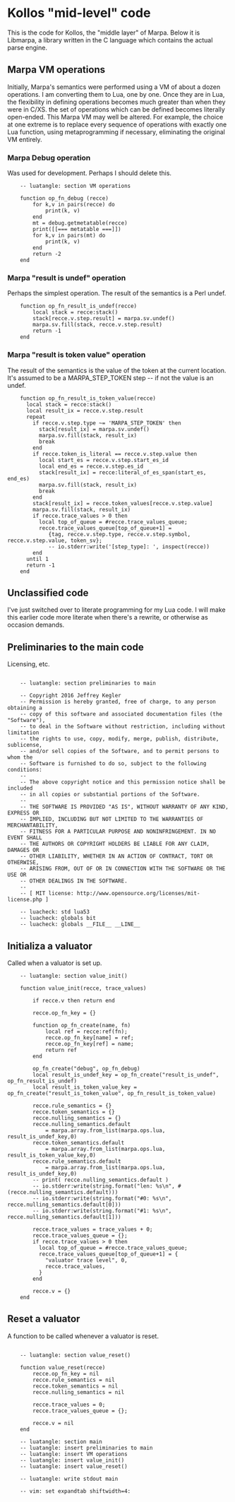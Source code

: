 <!--
Copyright 2016 Jeffrey Kegler
Permission is hereby granted, free of charge, to any person obtaining a
copy of this software and associated documentation files (the "Software"),
to deal in the Software without restriction, including without limitation
the rights to use, copy, modify, merge, publish, distribute, sublicense,
and/or sell copies of the Software, and to permit persons to whom the
Software is furnished to do so, subject to the following conditions:

The above copyright notice and this permission notice shall be included
in all copies or substantial portions of the Software.

THE SOFTWARE IS PROVIDED "AS IS", WITHOUT WARRANTY OF ANY KIND, EXPRESS OR
IMPLIED, INCLUDING BUT NOT LIMITED TO THE WARRANTIES OF MERCHANTABILITY,
FITNESS FOR A PARTICULAR PURPOSE AND NONINFRINGEMENT. IN NO EVENT SHALL
THE AUTHORS OR COPYRIGHT HOLDERS BE LIABLE FOR ANY CLAIM, DAMAGES OR
OTHER LIABILITY, WHETHER IN AN ACTION OF CONTRACT, TORT OR OTHERWISE,
ARISING FROM, OUT OF OR IN CONNECTION WITH THE SOFTWARE OR THE USE OR
OTHER DEALINGS IN THE SOFTWARE.
-->

# Kollos "mid-level" code

This is the code for Kollos, the "middle layer" of Marpa.
Below it is Libmarpa, a library written in
the C language which contains the actual parse engine.

## Marpa VM operations

Initially, Marpa's semantics were performed using a VM of about a dozen
operations.  I am converting them to Lua, one by one.  Once they are in
Lua, the flexibility in defining operations becomes much greater than when
they were in C/XS.  the set of operations which can be defined becomes
literally open-ended.  This Marpa VM may well be altered.  For example,
the choice at one extreme is to replace every sequence of operations
with exactly one Lua function, using metaprogramming if necessary,
eliminating the original VM entirely.

### Marpa Debug operation

Was used for development.
Perhaps I should delete this.

```
    -- luatangle: section VM operations

    function op_fn_debug (recce)
        for k,v in pairs(recce) do
            print(k, v)
        end
        mt = debug.getmetatable(recce)
        print([[=== metatable ===]])
        for k,v in pairs(mt) do
            print(k, v)
        end
        return -2
    end

```

### Marpa "result is undef" operation

Perhaps the simplest operation.
The result of the semantics is a Perl undef.

```
    function op_fn_result_is_undef(recce)
        local stack = recce:stack()
        stack[recce.v.step.result] = marpa.sv.undef()
        marpa.sv.fill(stack, recce.v.step.result)
        return -1
    end

```

### Marpa "result is token value" operation

The result of the semantics is the value of the
token at the current location.
It's assumed to be a MARPA_STEP_TOKEN step --
if not the value is an undef.

```
    function op_fn_result_is_token_value(recce)
      local stack = recce:stack()
      local result_ix = recce.v.step.result
      repeat
        if recce.v.step.type ~= 'MARPA_STEP_TOKEN' then
          stack[result_ix] = marpa.sv.undef()
          marpa.sv.fill(stack, result_ix)
          break
        end
        if recce.token_is_literal == recce.v.step.value then
          local start_es = recce.v.step.start_es_id
          local end_es = recce.v.step.es_id
          stack[result_ix] = recce:literal_of_es_span(start_es, end_es)
          marpa.sv.fill(stack, result_ix)
          break
        end
        stack[result_ix] = recce.token_values[recce.v.step.value]
        marpa.sv.fill(stack, result_ix)
        if recce.trace_values > 0 then
          local top_of_queue = #recce.trace_values_queue;
          recce.trace_values_queue[top_of_queue+1] =
             {tag, recce.v.step.type, recce.v.step.symbol, recce.v.step.value, token_sv};
             -- io.stderr:write('[step_type]: ', inspect(recce))
        end
      until 1
      return -1
    end

```

## Unclassified code

I've just switched over to literate programming
for my Lua code.
I will make this earlier code more literate
when there's a rewrite,
or otherwise as occasion demands.

## Preliminaries to the main code

Licensing, etc.

```

    -- luatangle: section preliminaries to main

    -- Copyright 2016 Jeffrey Kegler
    -- Permission is hereby granted, free of charge, to any person obtaining a
    -- copy of this software and associated documentation files (the "Software"),
    -- to deal in the Software without restriction, including without limitation
    -- the rights to use, copy, modify, merge, publish, distribute, sublicense,
    -- and/or sell copies of the Software, and to permit persons to whom the
    -- Software is furnished to do so, subject to the following conditions:
    --
    -- The above copyright notice and this permission notice shall be included
    -- in all copies or substantial portions of the Software.
    --
    -- THE SOFTWARE IS PROVIDED "AS IS", WITHOUT WARRANTY OF ANY KIND, EXPRESS OR
    -- IMPLIED, INCLUDING BUT NOT LIMITED TO THE WARRANTIES OF MERCHANTABILITY,
    -- FITNESS FOR A PARTICULAR PURPOSE AND NONINFRINGEMENT. IN NO EVENT SHALL
    -- THE AUTHORS OR COPYRIGHT HOLDERS BE LIABLE FOR ANY CLAIM, DAMAGES OR
    -- OTHER LIABILITY, WHETHER IN AN ACTION OF CONTRACT, TORT OR OTHERWISE,
    -- ARISING FROM, OUT OF OR IN CONNECTION WITH THE SOFTWARE OR THE USE OR
    -- OTHER DEALINGS IN THE SOFTWARE.
    --
    -- [ MIT license: http://www.opensource.org/licenses/mit-license.php ]

    -- luacheck: std lua53
    -- luacheck: globals bit
    -- luacheck: globals __FILE__ __LINE__

```

## Initializa a valuator

Called when a valuator is set up.

```
    -- luatangle: section value_init()

    function value_init(recce, trace_values)

        if recce.v then return end

        recce.op_fn_key = {}

        function op_fn_create(name, fn)
            local ref = recce:ref(fn);
            recce.op_fn_key[name] = ref;
            recce.op_fn_key[ref] = name;
            return ref
        end

        op_fn_create("debug", op_fn_debug)
        local result_is_undef_key = op_fn_create("result_is_undef", op_fn_result_is_undef)
        local result_is_token_value_key = op_fn_create("result_is_token_value", op_fn_result_is_token_value)

        recce.rule_semantics = {}
        recce.token_semantics = {}
        recce.nulling_semantics = {}
        recce.nulling_semantics.default
            = marpa.array.from_list(marpa.ops.lua, result_is_undef_key,0)
        recce.token_semantics.default
            = marpa.array.from_list(marpa.ops.lua, result_is_token_value_key,0)
        recce.rule_semantics.default
            = marpa.array.from_list(marpa.ops.lua, result_is_undef_key,0)
        -- print( recce.nulling_semantics.default )
        -- io.stderr:write(string.format("len: %s\n", #(recce.nulling_semantics.default)))
        -- io.stderr:write(string.format("#0: %s\n", recce.nulling_semantics.default[0]))
        -- io.stderr:write(string.format("#1: %s\n", recce.nulling_semantics.default[1]))

        recce.trace_values = trace_values + 0;
        recce.trace_values_queue = {};
        if recce.trace_values > 0 then
          local top_of_queue = #recce.trace_values_queue;
          recce.trace_values_queue[top_of_queue+1] = {
            "valuator trace level", 0,
            recce.trace_values,
          }
        end

        recce.v = {}
    end

```

## Reset a valuator

A function to be called whenever a valuator is reset.

```

    -- luatangle: section value_reset()

    function value_reset(recce)
        recce.op_fn_key = nil
        recce.rule_semantics = nil
        recce.token_semantics = nil
        recce.nulling_semantics = nil

        recce.trace_values = 0;
        recce.trace_values_queue = {};

        recce.v = nil
    end

```

```
    -- luatangle: section main
    -- luatangle: insert preliminaries to main
    -- luatangle: insert VM operations
    -- luatangle: insert value_init()
    -- luatangle: insert value_reset()

    -- luatangle: write stdout main

    -- vim: set expandtab shiftwidth=4:
```

<!--
vim: expandtab shiftwidth=4:
-->
